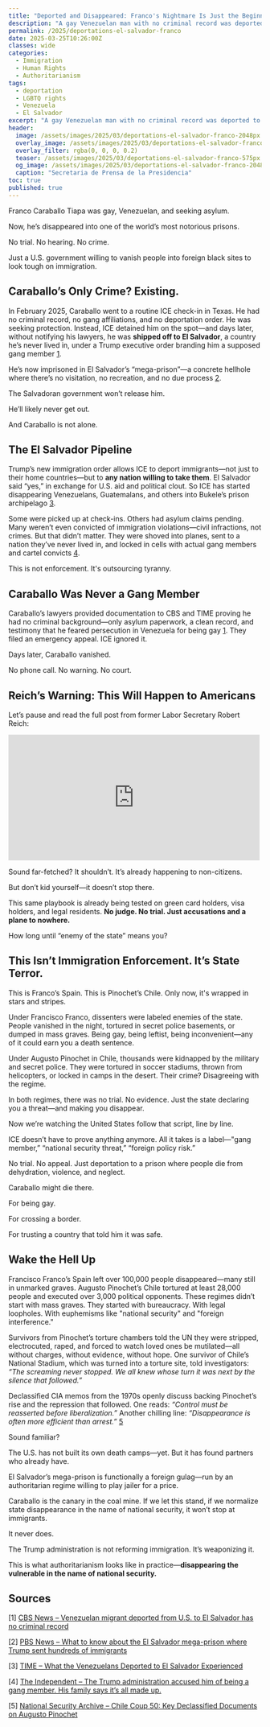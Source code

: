 ```yaml
---
title: "Deported and Disappeared: Franco's Nightmare Is Just the Beginning"
description: "A gay Venezuelan man with no criminal record was deported to a mega-prison in El Salvador. This isn’t law enforcement. It’s state-sanctioned cruelty. And it’s coming for citizens next."
permalink: /2025/deportations-el-salvador-franco
date: 2025-03-25T10:26:00Z
classes: wide
categories:
  - Immigration
  - Human Rights
  - Authoritarianism
tags:
  - deportation
  - LGBTQ rights
  - Venezuela
  - El Salvador
excerpt: "A gay Venezuelan man with no criminal record was deported to a mega-prison in El Salvador. This isn’t law enforcement. It’s state-sanctioned cruelty. And it’s coming for citizens next."
header:
  image: /assets/images/2025/03/deportations-el-salvador-franco-2048px.jpg
  overlay_image: /assets/images/2025/03/deportations-el-salvador-franco-2048px.jpg
  overlay_filter: rgba(0, 0, 0, 0.2)
  teaser: /assets/images/2025/03/deportations-el-salvador-franco-575px.jpg
  og_image: /assets/images/2025/03/deportations-el-salvador-franco-2048px.jpg
  caption: "Secretaria de Prensa de la Presidencia"
toc: true
published: true
---
```


Franco Caraballo Tiapa was gay, Venezuelan, and seeking asylum.

Now, he’s disappeared into one of the world’s most notorious prisons.

No trial. No hearing. No crime.

Just a U.S. government willing to vanish people into foreign black sites to look tough on immigration.

## Caraballo’s Only Crime? Existing.

In February 2025, Caraballo went to a routine ICE check-in in Texas. He had no criminal record, no gang affiliations, and no deportation order. He was seeking protection. Instead, ICE detained him on the spot—and days later, without notifying his lawyers, he was **shipped off to El Salvador**, a country he’s never lived in, under a Trump executive order branding him a supposed gang member [1](https://www.cbsnews.com/news/venezuela-migrant-deported-el-salvador-no-criminal-record/).

He’s now imprisoned in El Salvador’s “mega-prison”—a concrete hellhole where there’s no visitation, no recreation, and no due process [2](https://www.pbs.org/newshour/world/what-to-know-about-the-el-salvador-mega-prison-where-trump-sent-hundreds-of-immigrants).

The Salvadoran government won’t release him.

He’ll likely never get out.

And Caraballo is not alone.

## The El Salvador Pipeline

Trump’s new immigration order allows ICE to deport immigrants—not just to their home countries—but to **any nation willing to take them**. El Salvador said “yes,” in exchange for U.S. aid and political clout. So ICE has started disappearing Venezuelans, Guatemalans, and others into Bukele’s prison archipelago [3](https://time.com/6791883/venezuelan-deportations-el-salvador-photos/).

Some were picked up at check-ins. Others had asylum claims pending. Many weren’t even convicted of immigration violations—civil infractions, not crimes. But that didn’t matter. They were shoved into planes, sent to a nation they’ve never lived in, and locked in cells with actual gang members and cartel convicts [4](https://www.independent.co.uk/news/world/americas/us-politics/franco-caraballo-tiapa-venezuela-trump-b2505790.html).

This is not enforcement. It's outsourcing tyranny.

## Caraballo Was Never a Gang Member

Caraballo’s lawyers provided documentation to CBS and TIME proving he had no criminal background—only asylum paperwork, a clean record, and testimony that he feared persecution in Venezuela for being gay [1](https://www.cbsnews.com/news/venezuela-migrant-deported-el-salvador-no-criminal-record/). They filed an emergency appeal. ICE ignored it.

Days later, Caraballo vanished.

No phone call. No warning. No court.

## Reich’s Warning: This Will Happen to Americans

Let’s pause and read the full post from former Labor Secretary Robert Reich:

<iframe src="https://www.facebook.com/plugins/post.php?href=https%3A%2F%2Fwww.facebook.com%2FRBReich%2Fposts%2Fpfbid0YamaJnRbB1WAqC3iBQpPzaRGUqf8jzVYtj6fbQjYzdYddGGnrkg2ncWQLVLWLb2El&show_text=true&width=500" width="500" height="250" style="border:none;overflow:hidden" scrolling="no" frameborder="0" allowfullscreen="true" allow="autoplay; clipboard-write; encrypted-media; picture-in-picture; web-share"></iframe>

Sound far-fetched? It shouldn’t. It’s already happening to non-citizens.

But don’t kid yourself—it doesn’t stop there.

This same playbook is already being tested on green card holders, visa holders, and legal residents. **No judge. No trial. Just accusations and a plane to nowhere.**

How long until “enemy of the state” means you?

## This Isn’t Immigration Enforcement. It’s State Terror.

This is Franco’s Spain. This is Pinochet’s Chile. Only now, it's wrapped in stars and stripes.

Under Francisco Franco, dissenters were labeled enemies of the state. People vanished in the night, tortured in secret police basements, or dumped in mass graves. Being gay, being leftist, being inconvenient—any of it could earn you a death sentence.

Under Augusto Pinochet in Chile, thousands were kidnapped by the military and secret police. They were tortured in soccer stadiums, thrown from helicopters, or locked in camps in the desert. Their crime? Disagreeing with the regime.

In both regimes, there was no trial. No evidence. Just the state declaring you a threat—and making you disappear.

Now we’re watching the United States follow that script, line by line.

ICE doesn’t have to prove anything anymore. All it takes is a label—"gang member,” “national security threat,” “foreign policy risk.”

No trial. No appeal. Just deportation to a prison where people die from dehydration, violence, and neglect.

Caraballo might die there.

For being gay.

For crossing a border.

For trusting a country that told him it was safe.

## Wake the Hell Up

Francisco Franco’s Spain left over 100,000 people disappeared—many still in unmarked graves. Augusto Pinochet’s Chile tortured at least 28,000 people and executed over 3,000 political opponents. These regimes didn’t start with mass graves. They started with bureaucracy. With legal loopholes. With euphemisms like "national security" and "foreign interference."

Survivors from Pinochet’s torture chambers told the UN they were stripped, electrocuted, raped, and forced to watch loved ones be mutilated—all without charges, without evidence, without hope. One survivor of Chile’s National Stadium, which was turned into a torture site, told investigators: *“The screaming never stopped. We all knew whose turn it was next by the silence that followed.”*

Declassified CIA memos from the 1970s openly discuss backing Pinochet’s rise and the repression that followed. One reads: *“Control must be reasserted before liberalization.”* Another chilling line: *“Disappearance is often more efficient than arrest.”* [5](https://nsarchive.gwu.edu/briefing-book/chile/2023-09-11/chile-coup-50-key-declassified-documents-augusto-pinochet)

Sound familiar?

The U.S. has not built its own death camps—yet. But it has found partners who already have.

El Salvador’s mega-prison is functionally a foreign gulag—run by an authoritarian regime willing to play jailer for a price.

Caraballo is the canary in the coal mine. If we let this stand, if we normalize state disappearance in the name of national security, it won’t stop at immigrants.

It never does.

The Trump administration is not reforming immigration. It’s weaponizing it.

This is what authoritarianism looks like in practice—**disappearing the vulnerable in the name of national security.**

## Sources
[1] [CBS News – Venezuelan migrant deported from U.S. to El Salvador has no criminal record](https://www.cbsnews.com/news/venezuela-migrant-deported-el-salvador-no-criminal-record/)

[2] [PBS News – What to know about the El Salvador mega-prison where Trump sent hundreds of immigrants](https://www.pbs.org/newshour/world/what-to-know-about-the-el-salvador-mega-prison-where-trump-sent-hundreds-of-immigrants)

[3] [TIME – What the Venezuelans Deported to El Salvador Experienced](https://time.com/6791883/venezuelan-deportations-el-salvador-photos/)

[4] [The Independent – The Trump administration accused him of being a gang member. His family says it’s all made up.](https://www.independent.co.uk/news/world/americas/us-politics/franco-caraballo-tiapa-venezuela-trump-b2505790.html)

[5] [National Security Archive – Chile Coup 50: Key Declassified Documents on Augusto Pinochet](https://nsarchive.gwu.edu/briefing-book/chile/2023-09-11/chile-coup-50-key-declassified-documents-augusto-pinochet)